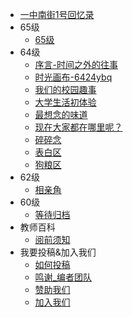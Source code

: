 - [一中南街1号回忆录](/?id=一中南街1号回忆录)
- 65级
  - [65级](/65/README.md)
- 64级
  - [序言-时间之外的往事](/64/start)
  - [时光画布-6424ybq](/64/post/1.md)
  - [我们的校园趣事](/64/things)
  - [大学生活初体验](/64/explore)
  - [最想念的味道](/64/eat.md)
  - [现在大家都在哪里呢？](/64/where.md)
  - [碎碎念](/64/talk.md)
  - [表白区](/64/love)
  - [狗粮区](/64/cp)
- 62级
  - [相亲角](/62/cpdd.md)
- 60级
  - [等待归档](/60)
- 教师百科
  - [阅前须知](/teacher)
- 我要投稿&加入我们
  - [如何投稿](/join/join)
  - [鸣谢_编者团队](/join/writer)
  - [赞助我们](/join/reward)
  - [加入我们](/join/joinus)





